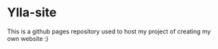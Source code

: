 # Ylla-site
This is a github pages repository used to host my project of creating my own website :)
